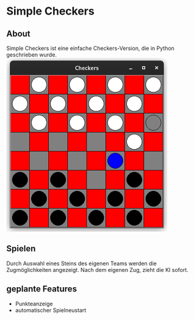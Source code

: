 # Simple Checkers

## About
Simple Checkers ist eine einfache Checkers-Version, die in Python geschrieben wurde. 
![demoscreen](demoscreen.png)

## Spielen
Durch Auswahl eines Steins des eigenen Teams werden die Zugmöglichkeiten angezeigt. Nach dem eigenen Zug, zieht die KI sofort. 

## geplante Features
- Punkteanzeige
- automatischer Spielneustart
